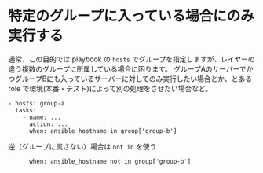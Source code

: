 # 特定のグループに入っている場合にのみ実行する

通常、この目的では playbook の `hosts` でグループを指定しますが、レイヤーの違う複数のグループに所属している場合に困ります。
グループAのサーバーでかつグループBにも入っているサーバーに対してのみ実行したい場合とか、とある role で環境(本番・テスト)によって別の処理をさせたい場合など。

```
- hosts: group-a
  tasks:
    - name: ...
      action: ...
      when: ansible_hostname in group['group-b']
```

逆（グループに属さない）場合は `not in` を使う

```
      when: ansible_hostname not in group['group-b']
```